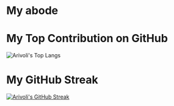 # My abode

# My Top Contribution on GitHub
![Arivoli's Top Langs](https://github-readme-stats.vercel.app/api/top-langs/?username=arivolispark&langs_count=10)

# My GitHub Streak
[![Arivoli's GitHub Streak](https://streak-stats.demolab.com?user=arivolispark&theme=highcontrast&date_format=M%20j[,%20Y])](https://git.io/streak-stats)

<!--
# My GitHub Stats
![Arivoli's GitHub stats](https://github-readme-stats.vercel.app/api?username=arivolispark&hide=ranks&show=reviews,prs_merged,prs_merged_percentage&show_icons=true&theme=highcontrast)
-->
